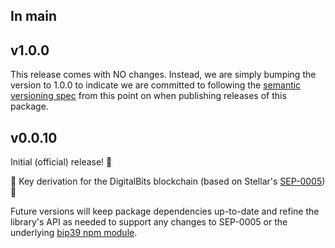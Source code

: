 ## In main

## v1.0.0

This release comes with NO changes. Instead, we are simply bumping the version to 1.0.0 to indicate we are committed to following the [semantic versioning spec](http://semver.org) from this point on when publishing releases of this package.

## v0.0.10

Initial (official) release! 🎉

🔐 Key derivation for the DigitalBits blockchain (based on Stellar's [SEP-0005](https://github.com/stellar/stellar-protocol/blob/master/ecosystem/sep-0005.md)) 🚀

Future versions will keep package dependencies up-to-date and refine the library's API as needed to support any changes to SEP-0005 or the underlying [bip39 npm module](https://github.com/bitcoinjs/bip39).
